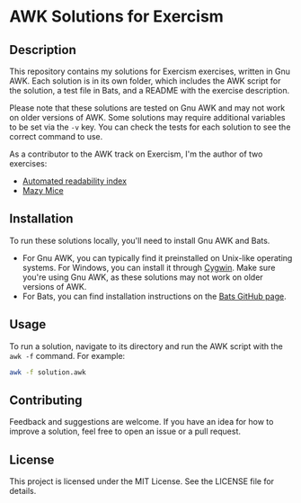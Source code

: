 # AWK Solutions for Exercism

## Description

This repository contains my solutions for Exercism exercises, written in Gnu AWK. Each solution is in its own folder, which includes the AWK script for the solution, a test file in Bats, and a README with the exercise description.

Please note that these solutions are tested on Gnu AWK and may not work on older versions of AWK. Some solutions may require additional variables to be set via the `-v` key. You can check the tests for each solution to see the correct command to use.

As a contributor to the AWK track on Exercism, I'm the author of two exercises:

- [Automated readability index](https://exercism.org/tracks/awk/exercises/automated-readability-index)
- [Mazy Mice](https://exercism.org/tracks/awk/exercises/mazy-mice)

## Installation

To run these solutions locally, you'll need to install Gnu AWK and Bats.

- For Gnu AWK, you can typically find it preinstalled on Unix-like operating systems. For Windows, you can install it through [Cygwin](https://www.cygwin.com/). Make sure you're using Gnu AWK, as these solutions may not work on older versions of AWK.
- For Bats, you can find installation instructions on the [Bats GitHub page](https://github.com/bats-core/bats-core#installation).

## Usage

To run a solution, navigate to its directory and run the AWK script with the `awk -f` command. For example:

```bash
awk -f solution.awk
```

## Contributing

Feedback and suggestions are welcome. If you have an idea for how to improve a solution, feel free to open an issue or a pull request.

## License

This project is licensed under the MIT License. See the LICENSE file for details.
